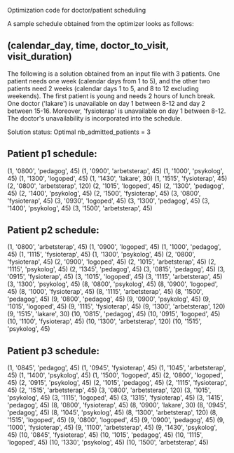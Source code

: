 Optimization code for doctor/patient scheduling

A sample schedule obtained from the optimizer looks as follows:

(calendar_day, time, doctor_to_visit, visit_duration)
---------------------------------------------------------------
The following is a solution obtained from an input file with 3 patients. One
patient needs one week (calendar days from 1 to 5), and the other two patients
need 2 weeks (calendar days 1 to 5, and 8 to 12 excluding weekends). The first
patient is young and needs 2 hours of lunch break. One doctor ('lakare') is
unavailable on day 1 between 8-12 and day 2 between 15-16. Moreover, 'fysioterap'
is unavailable on day 1 between 8-12. The doctor's unavailability is
incorporated into the schedule.

Solution status: Optimal
nb_admitted_patients = 3

Patient  p1 schedule:
---------------------------------
(1, '0800', 'pedagog', 45)
(1, '0900', 'arbetsterap', 45)
(1, '1000', 'psykolog', 45)
(1, '1300', 'logoped', 45)
(1, '1430', 'lakare', 30)
(1, '1515', 'fysioterap', 45)
(2, '0800', 'arbetsterap', 120)
(2, '1015', 'logoped', 45)
(2, '1300', 'pedagog', 45)
(2, '1400', 'psykolog', 45)
(2, '1500', 'fysioterap', 45)
(3, '0800', 'fysioterap', 45)
(3, '0930', 'logoped', 45)
(3, '1300', 'pedagog', 45)
(3, '1400', 'psykolog', 45)
(3, '1500', 'arbetsterap', 45)

Patient  p2 schedule:
---------------------------------
(1, '0800', 'arbetsterap', 45)
(1, '0900', 'logoped', 45)
(1, '1000', 'pedagog', 45)
(1, '1115', 'fysioterap', 45)
(1, '1300', 'psykolog', 45)
(2, '0800', 'fysioterap', 45)
(2, '0900', 'logoped', 45)
(2, '1015', 'arbetsterap', 45)
(2, '1115', 'psykolog', 45)
(2, '1345', 'pedagog', 45)
(3, '0815', 'pedagog', 45)
(3, '0915', 'fysioterap', 45)
(3, '1015', 'logoped', 45)
(3, '1115', 'arbetsterap', 45)
(3, '1300', 'psykolog', 45)
(8, '0800', 'psykolog', 45)
(8, '0900', 'logoped', 45)
(8, '1000', 'fysioterap', 45)
(8, '1115', 'arbetsterap', 45)
(8, '1500', 'pedagog', 45)
(9, '0800', 'pedagog', 45)
(9, '0900', 'psykolog', 45)
(9, '1015', 'logoped', 45)
(9, '1115', 'fysioterap', 45)
(9, '1300', 'arbetsterap', 120)
(9, '1515', 'lakare', 30)
(10, '0815', 'pedagog', 45)
(10, '0915', 'logoped', 45)
(10, '1100', 'fysioterap', 45)
(10, '1300', 'arbetsterap', 120)
(10, '1515', 'psykolog', 45)

Patient  p3 schedule:
---------------------------------
(1, '0845', 'pedagog', 45)
(1, '0945', 'fysioterap', 45)
(1, '1045', 'arbetsterap', 45)
(1, '1400', 'psykolog', 45)
(1, '1500', 'logoped', 45)
(2, '0800', 'logoped', 45)
(2, '0915', 'psykolog', 45)
(2, '1015', 'pedagog', 45)
(2, '1115', 'fysioterap', 45)
(2, '1515', 'arbetsterap', 45)
(3, '0800', 'arbetsterap', 120)
(3, '1015', 'psykolog', 45)
(3, '1115', 'logoped', 45)
(3, '1315', 'fysioterap', 45)
(3, '1415', 'pedagog', 45)
(8, '0800', 'fysioterap', 45)
(8, '0900', 'lakare', 30)
(8, '0945', 'pedagog', 45)
(8, '1045', 'psykolog', 45)
(8, '1300', 'arbetsterap', 120)
(8, '1515', 'logoped', 45)
(9, '0800', 'logoped', 45)
(9, '0900', 'pedagog', 45)
(9, '1000', 'fysioterap', 45)
(9, '1100', 'arbetsterap', 45)
(9, '1430', 'psykolog', 45)
(10, '0845', 'fysioterap', 45)
(10, '1015', 'pedagog', 45)
(10, '1115', 'logoped', 45)
(10, '1330', 'psykolog', 45)
(10, '1500', 'arbetsterap', 45)

